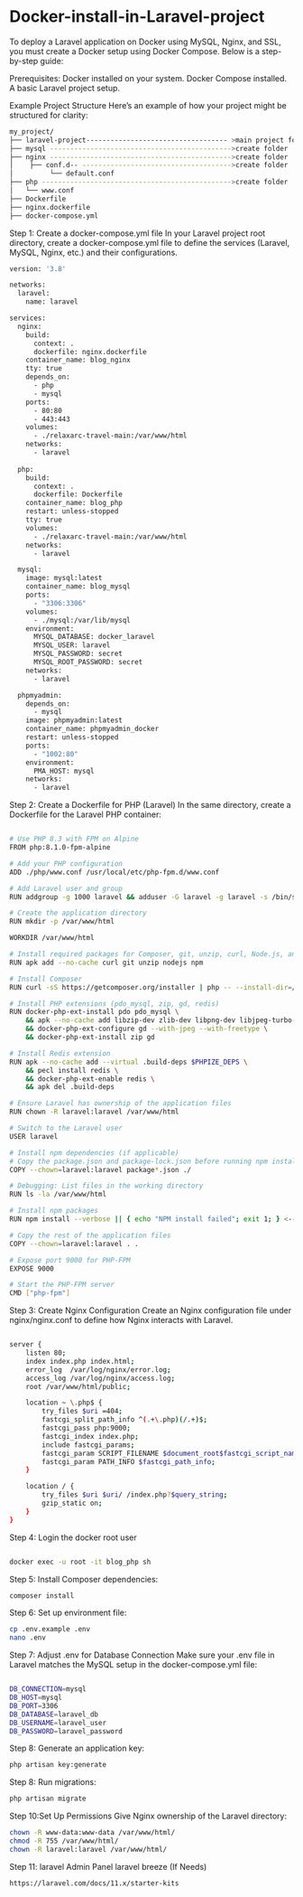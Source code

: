 # Docker-install-in-Laravel-project


To deploy a Laravel application on Docker using MySQL, Nginx, and SSL, you must create a Docker setup using Docker Compose. Below is a step-by-step guide:

Prerequisites:
Docker installed on your system.
Docker Compose installed.
A basic Laravel project setup.

Example Project Structure
Here’s an example of how your project might be structured for clarity:

```bash
my_project/
├── laravel-project----------------------------------- >main project folder
├── mysql --------------------------------------------->create folder
├── nginx --------------------------------------------->create folder
│    ├── conf.d-- ------------------------------------->create folder
│         └── default.conf 
├── php ----------------------------------------------->create folder
│   └── www.conf   
├── Dockerfile
├── nginx.dockerfile
├── docker-compose.yml


 ```

Step 1: Create a docker-compose.yml file
In your Laravel project root directory, create a docker-compose.yml file to define the services (Laravel, MySQL, Nginx, etc.) and their configurations.

```bash
version: '3.8'

networks: 
  laravel:
    name: laravel

services: 
  nginx:
    build:
      context: .
      dockerfile: nginx.dockerfile
    container_name: blog_nginx
    tty: true
    depends_on:
      - php
      - mysql
    ports: 
      - 80:80
      - 443:443
    volumes:
      - ./relaxarc-travel-main:/var/www/html  
    networks:
      - laravel
      
  php:
    build:
      context: .
      dockerfile: Dockerfile
    container_name: blog_php
    restart: unless-stopped
    tty: true
    volumes:
      - ./relaxarc-travel-main:/var/www/html
    networks:
      - laravel

  mysql:
    image: mysql:latest
    container_name: blog_mysql
    ports:
      - "3306:3306"
    volumes:
      - ./mysql:/var/lib/mysql  
    environment:
      MYSQL_DATABASE: docker_laravel
      MYSQL_USER: laravel
      MYSQL_PASSWORD: secret
      MYSQL_ROOT_PASSWORD: secret
    networks:
      - laravel

  phpmyadmin:
    depends_on:
      - mysql
    image: phpmyadmin:latest
    container_name: phpmyadmin_docker
    restart: unless-stopped
    ports:
      - "1002:80"
    environment:
      PMA_HOST: mysql
    networks:
      - laravel


```
Step 2: Create a Dockerfile for PHP (Laravel)
In the same directory, create a Dockerfile for the Laravel PHP container:


```bash

# Use PHP 8.3 with FPM on Alpine
FROM php:8.1.0-fpm-alpine

# Add your PHP configuration
ADD ./php/www.conf /usr/local/etc/php-fpm.d/www.conf

# Add Laravel user and group
RUN addgroup -g 1000 laravel && adduser -G laravel -g laravel -s /bin/sh -D laravel

# Create the application directory
RUN mkdir -p /var/www/html

WORKDIR /var/www/html

# Install required packages for Composer, git, unzip, curl, Node.js, and npm
RUN apk add --no-cache curl git unzip nodejs npm

# Install Composer
RUN curl -sS https://getcomposer.org/installer | php -- --install-dir=/usr/local/bin --filename=composer

# Install PHP extensions (pdo_mysql, zip, gd, redis)
RUN docker-php-ext-install pdo pdo_mysql \
    && apk --no-cache add libzip-dev zlib-dev libpng-dev libjpeg-turbo-dev freetype-dev \
    && docker-php-ext-configure gd --with-jpeg --with-freetype \
    && docker-php-ext-install zip gd

# Install Redis extension
RUN apk --no-cache add --virtual .build-deps $PHPIZE_DEPS \
    && pecl install redis \
    && docker-php-ext-enable redis \
    && apk del .build-deps

# Ensure Laravel has ownership of the application files
RUN chown -R laravel:laravel /var/www/html

# Switch to the Laravel user
USER laravel

# Install npm dependencies (if applicable)
# Copy the package.json and package-lock.json before running npm install
COPY --chown=laravel:laravel package*.json ./

# Debugging: List files in the working directory
RUN ls -la /var/www/html

# Install npm packages
RUN npm install --verbose || { echo "NPM install failed"; exit 1; } <--------------------(if Needs)

# Copy the rest of the application files
COPY --chown=laravel:laravel . .

# Expose port 9000 for PHP-FPM
EXPOSE 9000

# Start the PHP-FPM server
CMD ["php-fpm"]

```

Step 3: Create Nginx Configuration
Create an Nginx configuration file under nginx/nginx.conf to define how Nginx interacts with Laravel.

```bash

server {
    listen 80;
    index index.php index.html;
    error_log  /var/log/nginx/error.log;
    access_log /var/log/nginx/access.log;
    root /var/www/html/public;

    location ~ \.php$ {
        try_files $uri =404;
        fastcgi_split_path_info ^(.+\.php)(/.+)$;
        fastcgi_pass php:9000;
        fastcgi_index index.php;
        include fastcgi_params;
        fastcgi_param SCRIPT_FILENAME $document_root$fastcgi_script_name;
        fastcgi_param PATH_INFO $fastcgi_path_info;
    }

    location / {
        try_files $uri $uri/ /index.php?$query_string;
        gzip_static on;
    }
}

```

Step 4: Login the docker root user 

```bash

docker exec -u root -it blog_php sh

```

Step 5: Install Composer dependencies:
  ```bash
  composer install
  ```

Step 6: Set up environment file:
  ```bash
  cp .env.example .env
  nano .env
  ```
Step 7: Adjust .env for Database Connection
Make sure your .env file in Laravel matches the MySQL setup in the docker-compose.yml file:

```bash

DB_CONNECTION=mysql
DB_HOST=mysql
DB_PORT=3306
DB_DATABASE=laravel_db
DB_USERNAME=laravel_user
DB_PASSWORD=laravel_password

```
Step 8: Generate an application key:
  ```bash
  php artisan key:generate
  ```

Step 8: Run migrations:
  ```bash
  php artisan migrate
  ```

Step 10:Set Up Permissions
Give Nginx ownership of the Laravel directory:
  ```bash
  chown -R www-data:www-data /var/www/html/
  chmod -R 755 /var/www/html/
  chown -R laravel:laravel /var/www/html/
  ```

Step 11: laravel Admin Panel laravel breeze (If Needs)

```bash
https://laravel.com/docs/11.x/starter-kits
```


